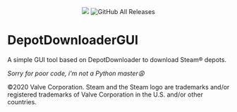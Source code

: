 <p align="center">
  <img src="https://img.shields.io/badge/Status-Alpha-yellowgreen" />
  <img alt="GitHub All Releases" src="https://img.shields.io/github/downloads/mmvanheusden/DepotDownloaderGUI/total?label=Downloads">
</p>

DepotDownloaderGUI
==================

A simple GUI tool based on DepotDownloader to download Steam® depots.

*Sorry for poor code, i'm not a Python master😩*

©2020 Valve Corporation. Steam and the Steam logo are trademarks and/or registered trademarks of Valve Corporation in the U.S. and/or other countries.
